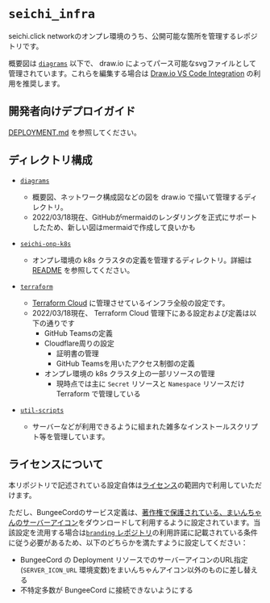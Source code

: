 # `seichi_infra`

seichi.click networkのオンプレ環境のうち、公開可能な箇所を管理するレポジトリです。

概要図は [`diagrams`](./diagrams) 以下で、 draw.io によってパース可能なsvgファイルとして管理されています。これらを編集する場合は [Draw.io VS Code Integration](https://github.com/hediet/vscode-drawio) の利用を推奨します。

## 開発者向けデプロイガイド

[DEPLOYMENT.md](./DEPLOYMENT.md) を参照してください。

## ディレクトリ構成

 - [`diagrams`](./diagrams/)
   - 概要図、ネットワーク構成図などの図を draw.io で描いて管理するディレクトリ。
   - 2022/03/18現在、GitHubがmermaidのレンダリングを正式にサポートしたため、新しい図はmermaidで作成して良いかも
 
 - [`seichi-onp-k8s`](./seichi-onp-k8s/)
   - オンプレ環境の k8s クラスタの定義を管理するディレクトリ。詳細は [README](./seichi-onp-k8s/README.md) を参照してください。

 - [`terraform`](./terraform/)
   - [Terraform Cloud](https://app.terraform.io/app/GiganticMinecraft/workspaces/seichi_infra) に管理させているインフラ全般の設定です。
   - 2022/03/18現在、 Terraform Cloud 管理下にある設定および定義は以下の通りです
     - GitHub Teamsの定義
     - Cloudflare周りの設定
       - 証明書の管理
       - GitHub Teamsを用いたアクセス制御の定義
     - オンプレ環境の k8s クラスタ上の一部リソースの管理
       - 現時点では主に `Secret` リソースと `Namespace` リソースだけ Terraform で管理している

 - [`util-scripts`](./util-scripts/)
   - サーバーなどが利用できるように組まれた雑多なインストールスクリプト等を管理しています。

## ライセンスについて

本リポジトリで記述されている設定自体は[ライセンス](./LICENSE.md)の範囲内で利用していただけます。

ただし、BungeeCordのサービス定義は、[著作権で保護されている、まいんちゃんのサーバーアイコン](https://github.com/GiganticMinecraft/branding)をダウンロードして利用するように設定されています。当該設定を流用する場合は[`branding` レポジトリ](https://github.com/GiganticMinecraft/branding)の利用許諾に記載されている条件に従う必要があるため、以下のどちらかを満たすように設定してください：
 - BungeeCord の Deployment リソースでのサーバーアイコンのURL指定(`SERVER_ICON_URL` 環境変数)をまいんちゃんアイコン以外のものに差し替える
 - 不特定多数が BungeeCord に接続できないようにする
